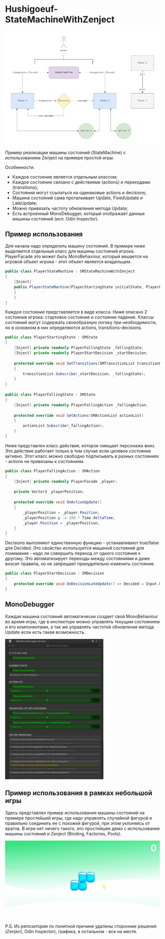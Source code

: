 # Hushigoeuf-StateMachineWithZenject
 
<img src="https://github.com/Hushigoeuf/Hushigoeuf-StateMachineWithZenject/blob/main/Common/StateMachineDiagram.png" width="640px">

Пример реализации машины состояний (StateMachine) с использованием Zenject на примере простой игры.

Особенности:
- Каждое состоение является отдельным классом;
- Каждое состояние связано с действиями (actions) и переходами (transitions);
- Состояния могут ссылаться на одинаковые actions и decisions;
- Машина состояний сама проталкивает Update, FixedUpdate и LateUpdate;
- Можно привязать частоту обновления метода Update;
- Есть встроенный MonoDebugger, который отображает данные машины состояний (исп. Odin Inspector).

## Пример использования
Для начала надо определить машину состояний. В примере ниже выделяется отдельный класс для машины состояний игрока. PlayerFacade это может быть MonoBehaviour, который вешается на игровой объект игрока - этот объект является владельцем.

```csharp
public class PlayerStateMachine : SMStateMachineWithZenject
{
    [Inject]
    public PlayerStateMachine(PlayerStartingState initialState, PlayerFacade owner) : base(initialState, owner)
    {
    }
}
```

Каждое состояние представляется в виде класса. Ниже описано 2 состояния игрока: стартовое состояние и состояние падения. Классы состояний могут содержать своеобразную логику при необходимости, но в основном в них определяются actions, transitions-decisions.

```csharp
public class PlayerStartingState : SMState
{
    [Inject] private readonly PlayerFallingState _fallingState;
    [Inject] private readonly PlayerStartDecision _startDecision;

    protected override void SetTransitions(SMTransitionList transitionList)
    {
        transitionList.Subscribe(_startDecision, _fallingState);
    }
}

public class PlayerFallingState : SMState
{
    [Inject] private readonly PlayerFallingAction _fallingAction;

    protected override void SetActions(SMActionList actionList)
    {
        actionList.Subscribe(_fallingAction);
    }
}
```

Ниже представлен класс действия, которое смещает персонажа вниз. Это действие работает только в том случае если целевое состояние активно. Этот класс можно свободно подписывать в разных состояниях - actions не привязаны к состояниям.

```csharp
public class PlayerFallingAction : SMAction
{
    [Inject] private readonly PlayerFacade _player;

    private Vector3 _playerPosition;

    protected override void OnActionUpdate()
    {
        _playerPosition = _player.Position;
        _playerPosition.y -= 100 * Time.deltaTime;
        _player.Position = _playerPosition;
    }
}
```

Decisions выполняют единственную функцию - устанавливают true/false для Decided. Это свойство используется машиной состояний для понимания - надо ли совершить переход от одного состояния к другому. Это автоматизирует переходы между состояниями и даже вносит правила, но не запрещает принудительно изменить состояние.

```csharp
public class PlayerStartDecision : SMDecision
{
    protected override void OnDecisionLateUpdate() => Decided = Input.GetKeyDown(KeyCode.Space);
}
```

## MonoDebugger
Каждая машина состояний автоматически создает свой MonoBehaviour во время игры, где в инспекторе можно управлять текущим состоянием и его компонентами, а так же управлять частотой обновления метода Update если есть такая возможность.

<img src="https://github.com/Hushigoeuf/Hushigoeuf-StateMachineWithZenject/blob/main/Common/MonoDebugger.png" width="320px">

## Пример использования в рамках небольшой игры
Здесь представлен пример использования машины состояний на примере простейшей игры, где надо управлять случайной фигурой и правильно соединить ее с похожей фигурой, при этом уклоняясь от врагов. В игре нет ничего такого, это простейшее демо с использование машины состояний и Zenject (Binding, Factories, Pools).

<img src="https://github.com/Hushigoeuf/Hushigoeuf-StateMachineWithZenject/blob/main/Common/Demonstration.gif" width="640px">

P.S. Из репозитория по понятной причине удалены сторонние решения (Zenject, Odin Inspector), графика, в остальном - все на месте.
